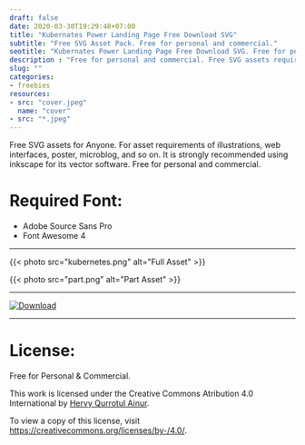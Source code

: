 ```yaml
---
draft: false
date: 2020-03-30T19:29:48+07:00
title: "Kubernates Power Landing Page Free Download SVG"
subtitle: "Free SVG Asset Pack. Free for personal and commercial."
seotitle: "Kubernates Power Landing Page Free Download SVG. Free for personal and commercial."
description : "Free for personal and commercial. Free SVG assets requirements of illustrations, web interfaces, poster, microblog, and so on. Strongly recommended using Inkscape Vector Software."
slug: ""
categories:
- freebies
resources:
- src: "cover.jpeg"
  name: "cover"
- src: "*.jpeg"
---
```


Free SVG assets for Anyone. For asset requirements of illustrations, web interfaces, poster, microblog, and so on. It is strongly recommended using inkscape for its vector software. Free for personal and commercial.

# Required Font:

* Adobe Source Sans Pro
* Font Awesome 4

***

{{< photo src="kubernetes.png" alt="Full Asset" >}}

{{< photo src="part.png" alt="Part Asset" >}}

***

[![Download](/download.png)](https://gitlab.com/hervyqa/)

***

# License:

Free for Personal & Commercial.

This work is licensed under the Creative Commons Atribution 4.0 International by [Hervy Qurrotul Ainur].

To view a copy of this license, visit https://creativecommons.org/licenses/by-/4.0/.


[Inkscape]:https://www.inkscape.org
[Gimp]:https://www.gimp.org

[GNOME.ID]:https://www.gnome.id
[BUKU CC-ID]:https://bit.ly/madewithccID
[Wikimedia]:https://www.wikkimedia.org/

[Behance]:https://www.b.net
[Dribbble]:https://www.dribbble.com

[AdobeStock]:https//www.stock.adobe.com
[123rf]:https//www.123rf.com
[Freepik]:https//www.freepik.com
[Dreamstime]:https//www.dreamstime.com
[Shutterstock]:https://submit.shutterstock.com/?ref=238649869

[Hervyqa]:https://hervyqa.com
[Hervy Qurrotul Ainur]:mailto:https://hervyqa.com
[Manjaro-X]:https://manjaro-x.id
[Inkporter]:https://github.com/raniaamina/inkporter
